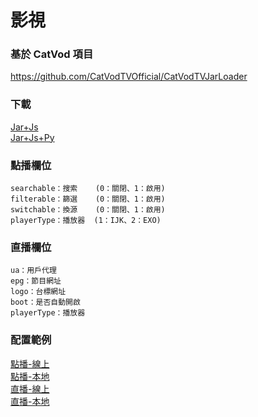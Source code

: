 # 影視

### 基於 CatVod 項目

https://github.com/CatVodTVOfficial/CatVodTVJarLoader

### 下載

[Jar+Js](https://github.com/FongMi/TV/blob/main/release/leanback-java.apk?raw=true "TV")  
[Jar+Js+Py](https://github.com/FongMi/TV/blob/main/release/leanback-python.apk?raw=true "TV")

### 點播欄位

<pre><code>searchable：搜索    (0：關閉、1：啟用)  
filterable：篩選    (0：關閉、1：啟用)  
switchable：換源    (0：關閉、1：啟用)
playerType：播放器  (1：IJK、2：EXO)</code></pre>

### 直播欄位

<pre><code>ua：用戶代理
epg：節目網址
logo：台標網址
boot：是否自動開啟
playerType：播放器</code></pre>

### 配置範例

[點播-線上](other/sample/vod/online.json)  
[點播-本地](other/sample/vod/offline.json)  
[直播-線上](other/sample/live/online.json)  
[直播-本地](other/sample/live/offline.json)
